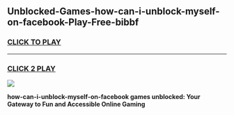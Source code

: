 
## Unblocked-Games-how-can-i-unblock-myself-on-facebook-Play-Free-bibbf
<h3>
<a href="https://premium76.site?title=how-can-i-unblock-myself-on-facebook&ref=20M">CLICK TO PLAY</a></h3>
<hr>

<h3>
<a href="https://premium76.site?title=how-can-i-unblock-myself-on-facebook&ref=20M">CLICK 2 PLAY</a>
  
</h3>

<a href="https://premium76.site?title=how-can-i-unblock-myself-on-facebook&ref=19M"><img src="https://clearcache.store/games.png"></a>


**how-can-i-unblock-myself-on-facebook games unblocked: Your Gateway to Fun and Accessible Online Gaming**
